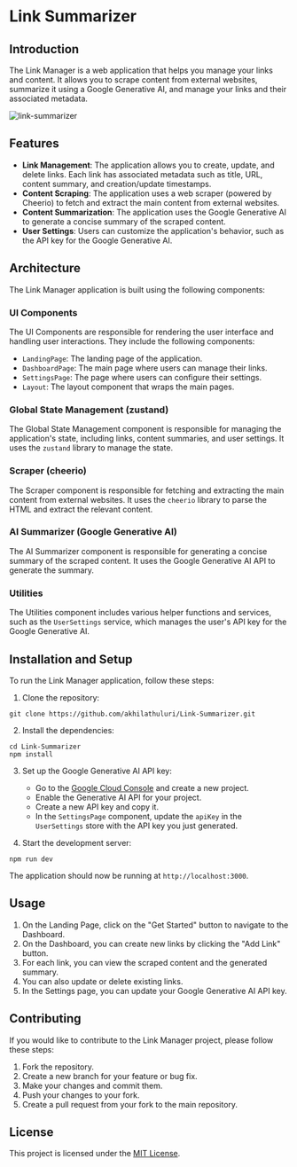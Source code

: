 # Link Summarizer

## Introduction
The Link Manager is a web application that helps you manage your links and content. It allows you to scrape content from external websites, summarize it using a Google Generative AI, and manage your links and their associated metadata.

![link-summarizer](https://github.com/user-attachments/assets/79e7f128-af83-409a-9f4b-702f26ae1afe)


## Features
- **Link Management**: The application allows you to create, update, and delete links. Each link has associated metadata such as title, URL, content summary, and creation/update timestamps.
- **Content Scraping**: The application uses a web scraper (powered by Cheerio) to fetch and extract the main content from external websites.
- **Content Summarization**: The application uses the Google Generative AI to generate a concise summary of the scraped content.
- **User Settings**: Users can customize the application's behavior, such as the API key for the Google Generative AI.

## Architecture
The Link Manager application is built using the following components:

### UI Components
The UI Components are responsible for rendering the user interface and handling user interactions. They include the following components:
- `LandingPage`: The landing page of the application.
- `DashboardPage`: The main page where users can manage their links.
- `SettingsPage`: The page where users can configure their settings.
- `Layout`: The layout component that wraps the main pages.

### Global State Management (zustand)
The Global State Management component is responsible for managing the application's state, including links, content summaries, and user settings. It uses the `zustand` library to manage the state.

### Scraper (cheerio)
The Scraper component is responsible for fetching and extracting the main content from external websites. It uses the `cheerio` library to parse the HTML and extract the relevant content.

### AI Summarizer (Google Generative AI)
The AI Summarizer component is responsible for generating a concise summary of the scraped content. It uses the Google Generative AI API to generate the summary.

### Utilities
The Utilities component includes various helper functions and services, such as the `UserSettings` service, which manages the user's API key for the Google Generative AI.

## Installation and Setup
To run the Link Manager application, follow these steps:

1. Clone the repository:
```
git clone https://github.com/akhilathuluri/Link-Summarizer.git
```

2. Install the dependencies:
```
cd Link-Summarizer
npm install
```

3. Set up the Google Generative AI API key:
   - Go to the [Google Cloud Console](https://console.cloud.google.com/) and create a new project.
   - Enable the Generative AI API for your project.
   - Create a new API key and copy it.
   - In the `SettingsPage` component, update the `apiKey` in the `UserSettings` store with the API key you just generated.

4. Start the development server:
```
npm run dev
```

The application should now be running at `http://localhost:3000`.

## Usage
1. On the Landing Page, click on the "Get Started" button to navigate to the Dashboard.
2. On the Dashboard, you can create new links by clicking the "Add Link" button.
3. For each link, you can view the scraped content and the generated summary.
4. You can also update or delete existing links.
5. In the Settings page, you can update your Google Generative AI API key.

## Contributing
If you would like to contribute to the Link Manager project, please follow these steps:

1. Fork the repository.
2. Create a new branch for your feature or bug fix.
3. Make your changes and commit them.
4. Push your changes to your fork.
5. Create a pull request from your fork to the main repository.

## License
This project is licensed under the [MIT License](LICENSE).
